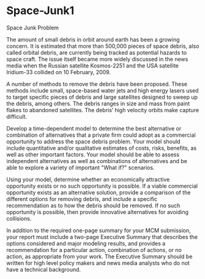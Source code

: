 # Space-Junk1
Space Junk
Problem	 
 	
The amount of small debris in orbit around earth has been a growing concern. It is estimated that more than 500,000 pieces of space debris, also called orbital debris, are currently being tracked as potential hazards to space craft. The issue itself became more widely discussed in the news media when the Russian satellite Kosmos-2251 and the USA satellite Iridium-33 collided on 10 February, 2009. 

A number of methods to remove the debris have been proposed. These methods include small, space-based water jets and high energy lasers used to target specific pieces of debris and large satellites designed to sweep up the debris, among others. The debris ranges in size and mass from paint flakes to abandoned satellites. The debris’ high velocity orbits make capture difficult. 

Develop a time-dependent model to determine the best alternative or combination of alternatives that a private firm could adopt as a commercial opportunity to address the space debris problem. Your model should include quantitative and/or qualitative estimates of costs, risks, benefits, as well as other important factors. Your model should be able to assess independent alternatives as well as combinations of alternatives and be able to explore a variety of important "What if?" scenarios. 

Using your model, determine whether an economically attractive opportunity exists or no such opportunity is possible. If a viable commercial opportunity exists as an alternative solution, provide a comparison of the different options for removing debris, and include a specific recommendation as to how the debris should be removed. If no such opportunity is possible, then provide innovative alternatives for avoiding collisions. 

In addition to the required one-page summary for your MCM submission, your report must include a two-page Executive Summary that describes the options considered and major modeling results, and provides a recommendation for a particular action, combination of actions, or no action, as appropriate from your work. The Executive Summary should be written for high level policy makers and news media analysts who do not have a technical background.
